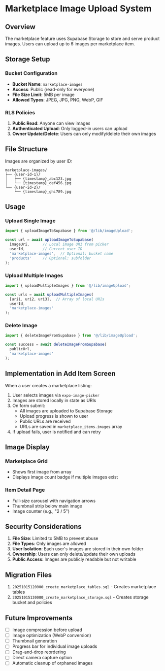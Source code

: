 # Marketplace Image Upload System

## Overview

The marketplace feature uses Supabase Storage to store and serve product images. Users can upload up to 6 images per marketplace item.

## Storage Setup

### Bucket Configuration

- **Bucket Name**: `marketplace-images`
- **Access**: Public (read-only for everyone)
- **File Size Limit**: 5MB per image
- **Allowed Types**: JPEG, JPG, PNG, WebP, GIF

### RLS Policies

1. **Public Read**: Anyone can view images
2. **Authenticated Upload**: Only logged-in users can upload
3. **Owner Update/Delete**: Users can only modify/delete their own images

## File Structure

Images are organized by user ID:

```
marketplace-images/
├── {user-id-1}/
│   ├── {timestamp}_abc123.jpg
│   └── {timestamp}_def456.jpg
└── {user-id-2}/
    └── {timestamp}_ghi789.jpg
```

## Usage

### Upload Single Image

```typescript
import { uploadImageToSupabase } from '@/lib/imageUpload';

const url = await uploadImageToSupabase(
  imageUri,      // Local image URI from picker
  userId,        // Current user ID
  'marketplace-images',  // Optional: bucket name
  'products'     // Optional: subfolder
);
```

### Upload Multiple Images

```typescript
import { uploadMultipleImages } from '@/lib/imageUpload';

const urls = await uploadMultipleImages(
  [uri1, uri2, uri3],  // Array of local URIs
  userId,
  'marketplace-images'
);
```

### Delete Image

```typescript
import { deleteImageFromSupabase } from '@/lib/imageUpload';

const success = await deleteImageFromSupabase(
  publicUrl,
  'marketplace-images'
);
```

## Implementation in Add Item Screen

When a user creates a marketplace listing:

1. User selects images via `expo-image-picker`
2. Images are stored locally in state as URIs
3. On form submit:
   - All images are uploaded to Supabase Storage
   - Upload progress is shown to user
   - Public URLs are received
   - URLs are saved in `marketplace_items.images` array
4. If upload fails, user is notified and can retry

## Image Display

### Marketplace Grid
- Shows first image from array
- Displays image count badge if multiple images exist

### Item Detail Page
- Full-size carousel with navigation arrows
- Thumbnail strip below main image
- Image counter (e.g., "2 / 5")

## Security Considerations

1. **File Size**: Limited to 5MB to prevent abuse
2. **File Types**: Only images are allowed
3. **User Isolation**: Each user's images are stored in their own folder
4. **Ownership**: Users can only delete/update their own uploads
5. **Public Access**: Images are publicly readable but not writable

## Migration Files

1. `20251015120000_create_marketplace_tables.sql` - Creates marketplace tables
2. `20251015130000_create_marketplace_storage.sql` - Creates storage bucket and policies

## Future Improvements

- [ ] Image compression before upload
- [ ] Image optimization (WebP conversion)
- [ ] Thumbnail generation
- [ ] Progress bar for individual image uploads
- [ ] Drag-and-drop reordering
- [ ] Direct camera capture option
- [ ] Automatic cleanup of orphaned images
